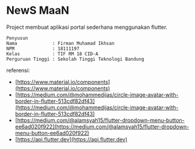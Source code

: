# NewS MaaN

Project membuat aplikasi portal sederhana menggunakan flutter.

```
Penyusun
Nama             : Firman Muhamad Ikhsan
NPM              : 18111197
Kelas            : TIF RM 18 CID-A
Perguruan Tinggi : Sekolah Tinggi Teknologi Bandung
```
referensi:
- [https://www.material.io/components](https://www.material.io/components)
- [https://medium.com/@mohammedijas/circle-image-avatar-with-border-in-flutter-513cdf82df43](https://medium.com/@mohammedijas/circle-image-avatar-with-border-in-flutter-513cdf82df43)
- [https://medium.com/@alamsyah15/flutter-dropdown-menu-button-ee6ad020f922](https://medium.com/@alamsyah15/flutter-dropdown-menu-button-ee6ad020f922)
- [https://api.flutter.dev](https://api.flutter.dev)

